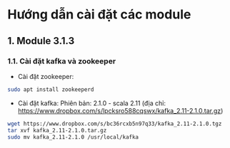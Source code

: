 # Hướng dẫn cài đặt các module
## 1. Module 3.1.3
### 1.1. Cài đặt kafka và zookeeper
- Cài đặt zookeeper:
```bash
sudo apt install zookeeperd
```
- Cài đặt kafka:
Phiên bản: 2.1.0 - scala 2.11 (địa chỉ: https://www.dropbox.com/s/lpcksro588cqswx/kafka_2.11-2.1.0.tar.gz)
```bash
wget https://www.dropbox.com/s/bc36rcxb5n97q33/kafka_2.11-2.1.0.tgz
tar xvf kafka_2.11-2.1.0.tar.gz
sudo mv kafka_2.11-2.1.0 /usr/local/kafka

